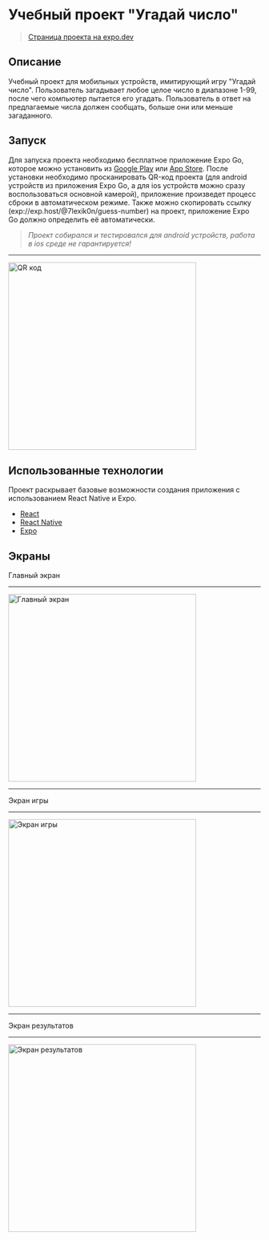 # Учебный проект "Угадай число"
> [Страница проекта на expo.dev](https://expo.dev/@7lexik0n/guess-number)

## Описание
Учебный проект для мобильных устройств, имитирующий игру "Угадай число". Пользователь загадывает любое целое число в диапазоне 1-99, после чего компьютер пытается его угадать. Пользователь в ответ на предлагаемые числа должен сообщать, больше они или меньше загаданного.

## Запуск
Для запуска проекта необходимо бесплатное приложение Expo Go, которое можно установить из [Google Play](https://play.google.com/store/apps/details?id=host.exp.exponent&hl=ru&gl=US) или [App Store](https://apps.apple.com/ru/app/expo-go/id982107779). После установки необходимо просканировать QR-код проекта (для android устройств из приложения Expo Go, а для ios устройств можно сразу воспользоваться основной камерой), приложение произведет процесс сброки в автоматическом режиме.
Также можно скопировать ссылку (exp://exp.host/@7lexik0n/guess-number) на проект, приложение Expo Go должно определить её автоматически.
> *Проект собирался и тестировался для android устройств, работа в ios среде не гарантируется!*
___
<img src="https://qr.expo.dev/expo-go?owner=7lexik0n&slug=guess-number&releaseChannel=default&host=exp.host" width="375" alt="QR код">

## Использованные технологии
Проект раскрывает базовые возможности создания приложения с использованием React Native и Expo.
- [React](https://reactjs.org/)
- [React Native](https://reactnative.dev/)
- [Expo](https://docs.expo.dev/)

## Экраны
Главный экран
___
<img src="https://sun9-31.userapi.com/s/v1/if2/xi5vAlILWo2kQiaQAtXw0e8-VP4T_CXLQib1HmTEUHVbPOeYKpbyl3ChjJiOqATuGmYeYPZNYJoZw__xJH7_z5Ty.jpg?size=867x1600&quality=95&type=album" width="375" alt="Главный экран">

___
Экран игры
___
<img src="https://sun9-47.userapi.com/s/v1/if2/Gw-KSW31b3LTPNFO7QHmKux8qMADx4XyymdJacwDIzAMnwcjVtNe4JX1rPWSuDCSLsryuJZN_ULtqMu7KaFgB2g5.jpg?size=864x1600&quality=95&type=album" width="375" alt="Экран игры">

___
Экран результатов
___
<img src="https://sun9-28.userapi.com/s/v1/if2/fdfR2nzp4blpGUIpZKFYEC7H1tTJJ8RaU2WkrJuE5m0aZmMG1cELAoVX4cx9wxWJ5ZwBIP5DeoweTFZnxbVO5MP6.jpg?size=858x1600&quality=95&type=album" width="375" alt="Экран результатов">
